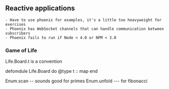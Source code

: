 ## <a name="reactive_applications"> Reactive applications

    - Have to use phoenix for examples, it's a little too heavyweight for exercises
    - Phoenix has WebSocket channels that can handle communication between subscribers
    - Phoenix fails to run if Node < 4.0 or NPM < 3.0
    

### Game of Life

Life.Board.t is a convention

defomdule Life.Board do
    @type t :: map
end


Enum.scan -- sounds good for primes
Enum.unfold --- for fibonacci